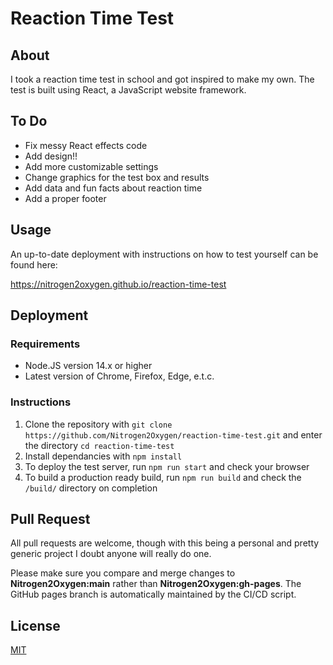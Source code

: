 # Reaction Time Test
## About
I took a reaction time test in school and got inspired to make my own. The test is built using React, a JavaScript website framework. 

## To Do
* Fix messy React effects code
* Add design!!
* Add more customizable settings 
* Change graphics for the test box and results
* Add data and fun facts about reaction time
* Add a proper footer
## Usage
An up-to-date deployment with instructions on how to test yourself can be found here:

https://nitrogen2oxygen.github.io/reaction-time-test

## Deployment
### Requirements
* Node.JS version 14.x or higher
* Latest version of Chrome, Firefox, Edge, e.t.c.

### Instructions
1. Clone the repository with `git clone https://github.com/Nitrogen2Oxygen/reaction-time-test.git` and enter the directory `cd reaction-time-test`
2. Install dependancies with `npm install`
3. To deploy the test server, run `npm run start` and check your browser
4. To build a production ready build, run `npm run build` and check the `/build/` directory on completion

## Pull Request
All pull requests are welcome, though with this being a personal and pretty generic project I doubt anyone will really do one.

Please make sure you compare and merge changes to **Nitrogen2Oxygen:main** rather than **Nitrogen2Oxygen:gh-pages**. The GitHub pages branch is automatically maintained by the CI/CD script.
## License
[MIT](https://github.com/Nitrogen2Oxygen/reaction-time-test/blob/main/LICENSE)